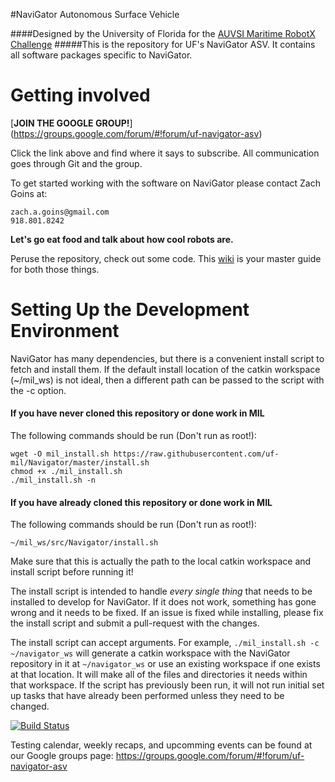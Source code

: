 #NaviGator Autonomous Surface Vehicle

####Designed by the University of Florida for the [AUVSI Maritime RobotX Challenge](http://www.robotx.org)
#####This is the repository for UF's NaviGator ASV. It contains all software packages specific to NaviGator.

# Getting involved

[**JOIN THE GOOGLE GROUP!**] (https://groups.google.com/forum/#!forum/uf-navigator-asv)

Click the link above and find where it says to subscribe. All communication goes through Git and the group. 

To get started working with the software on NaviGator please contact Zach Goins at:

    zach.a.goins@gmail.com
    918.801.8242

**Let's go eat food and talk about how cool robots are.**

Peruse the repository, check out some code. This [wiki](https://github.com/uf-mil/Navigator/wiki) is your master guide for both those things.

# Setting Up the Development Environment

NaviGator has many dependencies, but there is a convenient install script to fetch and install them. If the default install location of the catkin workspace (~/mil_ws) is not ideal, then a different path can be passed to the script with the -c option.

#### If you have never cloned this repository or done work in MIL

The following commands should be run (Don't run as root!):

    wget -O mil_install.sh https://raw.githubusercontent.com/uf-mil/Navigator/master/install.sh
    chmod +x ./mil_install.sh
    ./mil_install.sh -n


#### If you have already cloned this repository or done work in MIL

The following commands should be run (Don't run as root!):

    ~/mil_ws/src/Navigator/install.sh

Make sure that this is actually the path to the local catkin workspace and install script before running it!

The install script is intended to handle *every single thing* that needs to be installed to develop for NaviGator. If it does not work, something has gone wrong and it needs to be fixed. If an issue is fixed while installing, please fix the install script and submit a pull-request with the changes.

The install script can accept arguments. For example, `./mil_install.sh -c ~/navigator_ws` will generate a catkin workspace with the NaviGator repository in it at `~/navigator_ws` or use an existing workspace if one exists at that location. It will make all of the files and directories it needs within that workspace. If the script has previously been run, it will not run initial set up tasks that have already been performed unless they need to be changed.

[![Build Status](https://semaphoreci.com/api/v1/uf-mil/navigator-2/branches/pull-request-30/badge.svg)](https://semaphoreci.com/uf-mil/navigator-2)

Testing calendar, weekly recaps, and upcomming events can be found at our Google groups page:
https://groups.google.com/forum/#!forum/uf-navigator-asv
